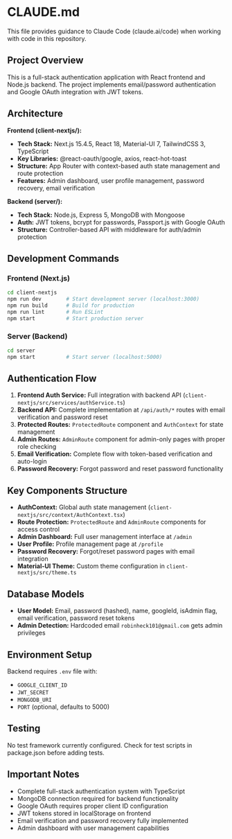 # CLAUDE.md

This file provides guidance to Claude Code (claude.ai/code) when working with code in this repository.

## Project Overview

This is a full-stack authentication application with React frontend and Node.js backend. The project implements email/password authentication and Google OAuth integration with JWT tokens.

## Architecture

**Frontend (client-nextjs/):**
- **Tech Stack:** Next.js 15.4.5, React 18, Material-UI 7, TailwindCSS 3, TypeScript
- **Key Libraries:** @react-oauth/google, axios, react-hot-toast
- **Structure:** App Router with context-based auth state management and route protection
- **Features:** Admin dashboard, user profile management, password recovery, email verification

**Backend (server/):**
- **Tech Stack:** Node.js, Express 5, MongoDB with Mongoose
- **Auth:** JWT tokens, bcrypt for passwords, Passport.js with Google OAuth
- **Structure:** Controller-based API with middleware for auth/admin protection

## Development Commands

### Frontend (Next.js)
```bash
cd client-nextjs
npm run dev        # Start development server (localhost:3000)
npm run build      # Build for production  
npm run lint       # Run ESLint
npm start          # Start production server
```

### Server (Backend)
```bash
cd server
npm start          # Start server (localhost:5000)
```

## Authentication Flow

1. **Frontend Auth Service:** Full integration with backend API (`client-nextjs/src/services/authService.ts`)
2. **Backend API:** Complete implementation at `/api/auth/*` routes with email verification and password reset
3. **Protected Routes:** `ProtectedRoute` component and `AuthContext` for state management
4. **Admin Routes:** `AdminRoute` component for admin-only pages with proper role checking
5. **Email Verification:** Complete flow with token-based verification and auto-login
6. **Password Recovery:** Forgot password and reset password functionality

## Key Components Structure

- **AuthContext:** Global auth state management (`client-nextjs/src/context/AuthContext.tsx`)
- **Route Protection:** `ProtectedRoute` and `AdminRoute` components for access control
- **Admin Dashboard:** Full user management interface at `/admin`
- **User Profile:** Profile management page at `/profile` 
- **Password Recovery:** Forgot/reset password pages with email integration
- **Material-UI Theme:** Custom theme configuration in `client-nextjs/src/theme.ts`

## Database Models

- **User Model:** Email, password (hashed), name, googleId, isAdmin flag, email verification, password reset tokens
- **Admin Detection:** Hardcoded email `robinheck101@gmail.com` gets admin privileges

## Environment Setup

Backend requires `.env` file with:
- `GOOGLE_CLIENT_ID`
- `JWT_SECRET` 
- `MONGODB_URI`
- `PORT` (optional, defaults to 5000)

## Testing

No test framework currently configured. Check for test scripts in package.json before adding tests.

## Important Notes

- Complete full-stack authentication system with TypeScript
- MongoDB connection required for backend functionality
- Google OAuth requires proper client ID configuration
- JWT tokens stored in localStorage on frontend
- Email verification and password recovery fully implemented
- Admin dashboard with user management capabilities